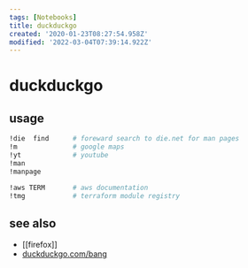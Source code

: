 ```yaml
---
tags: [Notebooks]
title: duckduckgo
created: '2020-01-23T08:27:54.958Z'
modified: '2022-03-04T07:39:14.922Z'
---
```


# duckduckgo

>

## usage

```sh
!die  find      # foreward search to die.net for man pages
!m              # google maps
!yt             # youtube
!man
!manpage

!aws TERM       # aws documentation
!tmg            # terraform module registry
```

## see also

- [[firefox]]
- [duckduckgo.com/bang](https://duckduckgo.com/bang)
